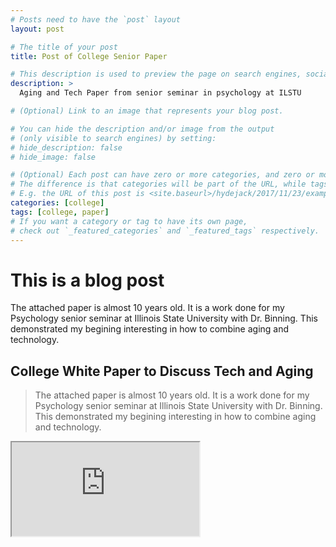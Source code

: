 ```yaml
---
# Posts need to have the `post` layout
layout: post

# The title of your post
title: Post of College Senior Paper

# This description is used to preview the page on search engines, social media, etc.
description: >
  Aging and Tech Paper from senior seminar in psychology at ILSTU

# (Optional) Link to an image that represents your blog post.

# You can hide the description and/or image from the output
# (only visible to search engines) by setting:
# hide_description: false
# hide_image: false

# (Optional) Each post can have zero or more categories, and zero or more tags.
# The difference is that categories will be part of the URL, while tags will not.
# E.g. the URL of this post is <site.baseurl>/hydejack/2017/11/23/example-content/
categories: [college]
tags: [college, paper]
# If you want a category or tag to have its own page,
# check out `_featured_categories` and `_featured_tags` respectively.
---
```




# This is a blog post

The attached paper is almost 10 years old. It is a work done for my Psychology senior seminar at Illinois State University with Dr. Binning. This demonstrated my begining interesting in how to combine aging and technology. 

## College White Paper to Discuss Tech and Aging

> The attached paper is almost 10 years old. It is a work done for my Psychology senior seminar at 
> Illinois State University with Dr. Binning. This demonstrated my begining interesting in how to combine aging and technology. 
>

<iframe src="https://docs.google.com/document/d/e/2PACX-1vRiKCU77SRiApUdhwlvLTcyf_W3iDJ5SKJyldJiZkHJhaXGVww-3YFZghqFLfxyVuVoYG8y-tnwis6l/pub?embedded=true"></iframe>
